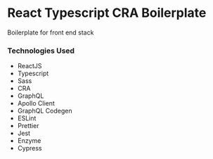 # React Typescript CRA Boilerplate
Boilerplate for front end stack

### Technologies Used
- ReactJS
- Typescript
- Sass
- CRA
- GraphQL
- Apollo Client
- GraphQL Codegen
- ESLint
- Prettier
- Jest
- Enzyme
- Cypress
